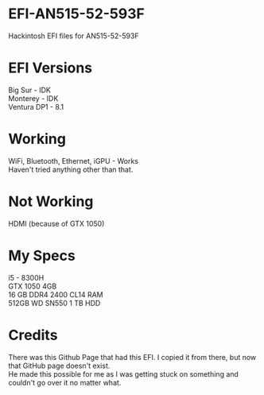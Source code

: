 # EFI-AN515-52-593F
Hackintosh EFI files for AN515-52-593F  

# EFI Versions
  Big Sur - IDK  
  Monterey - IDK  
  Ventura DP1 - 8.1  

# Working
  WiFi, Bluetooth, Ethernet, iGPU - Works  
  Haven't tried anything other than that.

# Not Working
  HDMI (because of GTX 1050)
  
# My Specs
  i5 - 8300H  
  GTX 1050 4GB  
  16 GB DDR4 2400 CL14 RAM  
  512GB WD SN550
  1 TB HDD  

# Credits
  There was this Github Page that had this EFI. I copied it from there, but now that GitHub page doesn't exist.  
  He made this possible for me as I was getting stuck on something and couldn't go over it no matter what.

